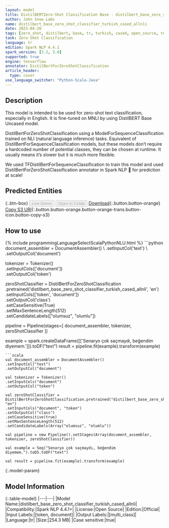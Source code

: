 ```yaml
---
layout: model
title: DistilBERTZero-Shot Classification Base - distilbert_base_zero_shot_classifier_turkish_cased_allnli
author: John Snow Labs
name: distilbert_base_zero_shot_classifier_turkish_cased_allnli
date: 2023-04-20
tags: [zero_shot, distilbert, base, tr, turkish, cased, open_source, tensorflow]
task: Zero-Shot Classification
language: tr
edition: Spark NLP 4.4.1
spark_version: [3.2, 3.0]
supported: true
engine: tensorflow
annotator: DistilBertForZeroShotClassification
article_header:
  type: cover
use_language_switcher: "Python-Scala-Java"
---
```


## Description

This model is intended to be used for zero-shot text classification, especially in English. It is fine-tuned on MNLI by using DistilBERT Base Uncased model.

DistilBertForZeroShotClassification using a ModelForSequenceClassification trained on NLI (natural language inference) tasks. Equivalent of DistilBertForSequenceClassification models, but these models don’t require a hardcoded number of potential classes, they can be chosen at runtime. It usually means it’s slower but it is much more flexible.

We used TFDistilBertForSequenceClassification to train this model and used DistilBertForZeroShotClassification annotator in Spark NLP 🚀 for prediction at scale!

## Predicted Entities



{:.btn-box}
<button class="button button-orange" disabled>Live Demo</button>
<button class="button button-orange" disabled>Open in Colab</button>
[Download](https://s3.amazonaws.com/auxdata.johnsnowlabs.com/public/models/distilbert_base_zero_shot_classifier_turkish_cased_allnli_4.4.1_3.2_1681950583033.zip){:.button.button-orange}
[Copy S3 URI](s3://auxdata.johnsnowlabs.com/public/models/distilbert_base_zero_shot_classifier_turkish_cased_allnli_tr_4.4.1_3.2_1681950583033.zip){:.button.button-orange.button-orange-trans.button-icon.button-copy-s3}

## How to use



<div class="tabs-box" markdown="1">
{% include programmingLanguageSelectScalaPythonNLU.html %}
```python
document_assembler = DocumentAssembler() \
.setInputCol('text') \
.setOutputCol('document')

tokenizer = Tokenizer() \
.setInputCols(['document']) \
.setOutputCol('token')

zeroShotClassifier = DistilBertForZeroShotClassification \
.pretrained('distilbert_base_zero_shot_classifier_turkish_cased_allnli', 'en') \
.setInputCols(['token', 'document']) \
.setOutputCol('class') \
.setCaseSensitive(True) \
.setMaxSentenceLength(512) \
.setCandidateLabels(["olumsuz", "olumlu"])

pipeline = Pipeline(stages=[
document_assembler,
tokenizer,
zeroShotClassifier
])

example = spark.createDataFrame([['Senaryo çok saçmaydı, beğendim diyemem.']]).toDF("text")
result = pipeline.fit(example).transform(example)
```
```scala
val document_assembler = DocumentAssembler()
.setInputCol("text")
.setOutputCol("document")

val tokenizer = Tokenizer()
.setInputCols("document")
.setOutputCol("token")

val zeroShotClassifier = DistilBertForZeroShotClassification.pretrained("distilbert_base_zero_shot_classifier_turkish_cased_allnli", "en")
.setInputCols("document", "token")
.setOutputCol("class")
.setCaseSensitive(true)
.setMaxSentenceLength(512)
.setCandidateLabels(Array("olumsuz", "olumlu"))

val pipeline = new Pipeline().setStages(Array(document_assembler, tokenizer, zeroShotClassifier))

val example = Seq("Senaryo çok saçmaydı, beğendim diyemem.").toDS.toDF("text")

val result = pipeline.fit(example).transform(example)
```
</div>

{:.model-param}
## Model Information

{:.table-model}
|---|---|
|Model Name:|distilbert_base_zero_shot_classifier_turkish_cased_allnli|
|Compatibility:|Spark NLP 4.4.1+|
|License:|Open Source|
|Edition:|Official|
|Input Labels:|[token, document]|
|Output Labels:|[multi_class]|
|Language:|tr|
|Size:|254.3 MB|
|Case sensitive:|true|
